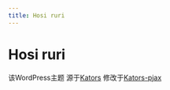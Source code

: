 ```yaml
---
title: Hosi ruri
---
```


# Hosi ruri

该WordPress主题
源于[Kators](https://github.com/Vtrois/Kratos)
修改于[Kators-pjax](https://github.com/xb2016/Kratos-pjax)

